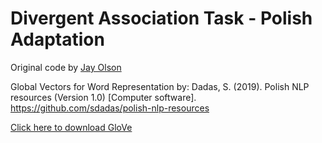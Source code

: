# Divergent Association Task - Polish Adaptation

Original code by [Jay Olson](https://github.com/jayolson/divergent-association-task)

Global Vectors for Word Representation by:
Dadas, S. (2019). Polish NLP resources (Version 1.0) [Computer software]. https://github.com/sdadas/polish-nlp-resources

[Click here to download GloVe](https://github.com/sdadas/polish-nlp-resources/releases/download/v1.0/glove.zip) 
